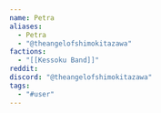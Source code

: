 ```yaml
---
name: Petra
aliases:
  - Petra
  - "@theangelofshimokitazawa"
factions:
  - "[[Kessoku Band]]"
reddit: 
discord: "@theangelofshimokitazawa"
tags:
  - "#user"
---
```

